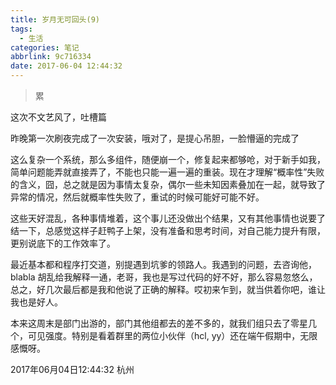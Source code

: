 ```yaml
---
title: 岁月无可回头(9)
tags:
  - 生活
categories: 笔记
abbrlink: 9c716334
date: 2017-06-04 12:44:32
---
```


> 累

这次不文艺风了，吐槽篇

昨晚第一次刷夜完成了一次安装，哦对了，是提心吊胆，一脸懵逼的完成了

这么复杂一个系统，那么多组件，随便崩一个，修复起来都够呛，对于新手如我，简单问题能弄就直接弄了，不能也只能一遍一遍的重装。现在才理解“概率性”失败的含义，囧，总之就是因为事情太复杂，偶尔一些未知因素叠加在一起，就导致了异常的情况，然后就概率性失败了，重试的时候可能好可能不好。

这些天好混乱，各种事情堆着，这个事儿还没做出个结果，又有其他事情也说要了结一下，总感觉这样子赶鸭子上架，没有准备和思考时间，对自己能力提升有限，更别说底下的工作效率了。

最近基本都和程序打交道，别提遇到坑爹的领路人。我遇到的问题，去咨询他，blabla 胡乱给我解释一通，老哥，我也是写过代码的好不好，那么容易忽悠么，总之，好几次最后都是我和他说了正确的解释。哎初来乍到，就当供着你吧，谁让我也是好人。

本来这周末是部门出游的，部门其他组都去的差不多的，就我们组只去了零星几个，可见强度。特别是看着群里的两位小伙伴（hcl, yy）还在端午假期中，无限感慨呀。

2017年06月04日12:44:32 杭州

